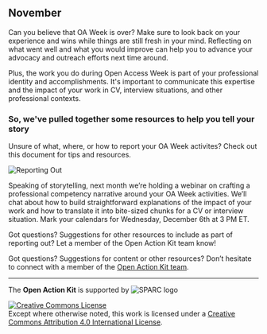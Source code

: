 ## November
Can you believe that OA Week is over? Make sure to look back on your experience and wins while things are still fresh in your mind. Reflecting on what went well and what you would improve can help you to advance your advocacy and outreach efforts next time around.  

Plus, the work you do during Open Access Week is part of your professional identity and accomplishments.  It's important to communicate this expertise and the impact of your work in CV, interview situations, and other professional contexts.  

### So, we've pulled together some resources to help you tell your story

Unsure of what, where, or how to report your OA Week activites?  Check out this document for tips and resources. 

![Reporting Out](Open-Action-Kit/docs/_images/November_Reporting_Guide.png?raw=true)

Speaking of storytelling, next month we’re holding a webinar on crafting a professional competency narrative around your OA Week activities. We’ll chat about how to build straightforward explanations of the impact of your work and how to translate it into bite-sized chunks for a CV or interview situation. Mark your calendars for Wednesday, December 6th at 3 PM ET. 

Got questions? Suggestions for other resources to include as part of reporting out? Let a member of the Open Action Kit team know!

Got questions? Suggestions for content or other resources? Don’t hesitate to connect with a member of the [Open Action Kit team](https://sparcopen.github.io/Open-Action-Kit/team).

--------------------

The **Open Action Kit** is supported by  ![SPARC logo](https://github.com/sparcopen/Open-Action-Kit/blob/master/docs/_images/tiny_sparc.png?raw=true)

<a rel="license" href="http://creativecommons.org/licenses/by/4.0/"><img alt="Creative Commons License" style="border-width:0" src="https://i.creativecommons.org/l/by/4.0/80x15.png" /></a><br />Except where otherwise noted, this work is licensed under a <a rel="license" href="http://creativecommons.org/licenses/by/4.0/">Creative Commons Attribution 4.0 International License</a>.
